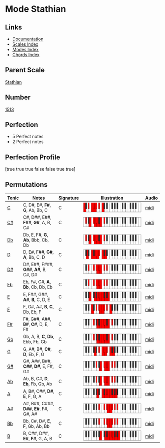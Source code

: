 # Mode Stathian

## Links

- [Documentation](index.md)
- [Scales Index](Scales.md)
- [Modes Index](Modes.md)
- [Chords Index](Chords.md)

## Parent Scale

[Stathian](ScaleStathian.md)

## Number

[1513](https://ianring.com/musictheory/scales/1513)

## Perfection

- 5 Perfect notes
- 2 Perfect notes

## Perfection Profile

[true true true false false true true]

## Permutations

| Tonic | Notes | Signature | Illustration | Audio |
|-------|-------|-----------|--------------|-------|
| [C](ModeCNaturalStathian.md) | C, D#, E#, **F#**, **G**, Ab, Bb, C | C | ![CNaturalStathian](ModeCNaturalStathian.png) | [midi](https://github.com/edipermadi/music/blob/main/docs/ModeCNaturalStathian.mid?raw=true) |
| [C#](ModeCSharpStathian.md) | C#, D##, E##, **F##**, **G#**, A, B, C# | C | ![CSharpStathian](ModeCSharpStathian.png) | [midi](https://github.com/edipermadi/music/blob/main/docs/ModeCSharpStathian.mid?raw=true) |
| [Db](ModeDFlatStathian.md) | Db, E, F#, **G**, **Ab**, Bbb, Cb, Db | C | ![DFlatStathian](ModeDFlatStathian.png) | [midi](https://github.com/edipermadi/music/blob/main/docs/ModeDFlatStathian.mid?raw=true) |
| [D](ModeDNaturalStathian.md) | D, E#, F##, **G#**, **A**, Bb, C, D | C | ![DNaturalStathian](ModeDNaturalStathian.png) | [midi](https://github.com/edipermadi/music/blob/main/docs/ModeDNaturalStathian.mid?raw=true) |
| [D#](ModeDSharpStathian.md) | D#, E##, F###, **G##**, **A#**, B, C#, D# | C | ![DSharpStathian](ModeDSharpStathian.png) | [midi](https://github.com/edipermadi/music/blob/main/docs/ModeDSharpStathian.mid?raw=true) |
| [Eb](ModeEFlatStathian.md) | Eb, F#, G#, **A**, **Bb**, Cb, Db, Eb | C | ![EFlatStathian](ModeEFlatStathian.png) | [midi](https://github.com/edipermadi/music/blob/main/docs/ModeEFlatStathian.mid?raw=true) |
| [E](ModeENaturalStathian.md) | E, F##, G##, **A#**, **B**, C, D, E | C | ![ENaturalStathian](ModeENaturalStathian.png) | [midi](https://github.com/edipermadi/music/blob/main/docs/ModeENaturalStathian.mid?raw=true) |
| [F](ModeFNaturalStathian.md) | F, G#, A#, **B**, **C**, Db, Eb, F | C | ![FNaturalStathian](ModeFNaturalStathian.png) | [midi](https://github.com/edipermadi/music/blob/main/docs/ModeFNaturalStathian.mid?raw=true) |
| [F#](ModeFSharpStathian.md) | F#, G##, A##, **B#**, **C#**, D, E, F# | C | ![FSharpStathian](ModeFSharpStathian.png) | [midi](https://github.com/edipermadi/music/blob/main/docs/ModeFSharpStathian.mid?raw=true) |
| [Gb](ModeGFlatStathian.md) | Gb, A, B, **C**, **Db**, Ebb, Fb, Gb | C | ![GFlatStathian](ModeGFlatStathian.png) | [midi](https://github.com/edipermadi/music/blob/main/docs/ModeGFlatStathian.mid?raw=true) |
| [G](ModeGNaturalStathian.md) | G, A#, B#, **C#**, **D**, Eb, F, G | C | ![GNaturalStathian](ModeGNaturalStathian.png) | [midi](https://github.com/edipermadi/music/blob/main/docs/ModeGNaturalStathian.mid?raw=true) |
| [G#](ModeGSharpStathian.md) | G#, A##, B##, **C##**, **D#**, E, F#, G# | C | ![GSharpStathian](ModeGSharpStathian.png) | [midi](https://github.com/edipermadi/music/blob/main/docs/ModeGSharpStathian.mid?raw=true) |
| [Ab](ModeAFlatStathian.md) | Ab, B, C#, **D**, **Eb**, Fb, Gb, Ab | C | ![AFlatStathian](ModeAFlatStathian.png) | [midi](https://github.com/edipermadi/music/blob/main/docs/ModeAFlatStathian.mid?raw=true) |
| [A](ModeANaturalStathian.md) | A, B#, C##, **D#**, **E**, F, G, A | C | ![ANaturalStathian](ModeANaturalStathian.png) | [midi](https://github.com/edipermadi/music/blob/main/docs/ModeANaturalStathian.mid?raw=true) |
| [A#](ModeASharpStathian.md) | A#, B##, C###, **D##**, **E#**, F#, G#, A# | C | ![ASharpStathian](ModeASharpStathian.png) | [midi](https://github.com/edipermadi/music/blob/main/docs/ModeASharpStathian.mid?raw=true) |
| [Bb](ModeBFlatStathian.md) | Bb, C#, D#, **E**, **F**, Gb, Ab, Bb | C | ![BFlatStathian](ModeBFlatStathian.png) | [midi](https://github.com/edipermadi/music/blob/main/docs/ModeBFlatStathian.mid?raw=true) |
| [B](ModeBNaturalStathian.md) | B, C##, D##, **E#**, **F#**, G, A, B | C | ![BNaturalStathian](ModeBNaturalStathian.png) | [midi](https://github.com/edipermadi/music/blob/main/docs/ModeBNaturalStathian.mid?raw=true) |
